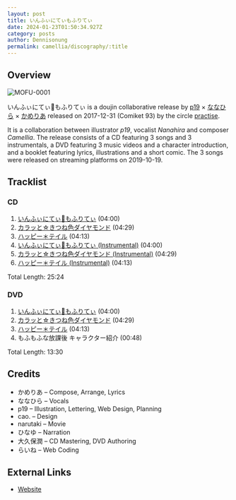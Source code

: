 ```yaml
---
layout: post
title: いんふぃにてぃもふりてぃ
date: 2024-01-23T01:50:34.927Z
category: posts
author: Dennisonung
permalink: camellia/discography/:title
---
```

## Overview

![MOFU-0001](https://cdn.camellia.wiki/images/uploads/1_000000001432.jpg "いんふぃにてぃもふりてぃ")

いんふぃにてぃ🐰もふりてぃ is a doujin collaborative release by [p19](#) × [ななひら](#) × [かめりあ](<{% link postsWiki/_posts/2023-12-10-camellia.md %}>) released on 2017-12-31 (Comiket 93) by the circle [practise](#). 

It is a collaboration between illustrator *p19*, vocalist *Nanahira* and composer *Camellia*. The release consists of a CD featuring 3 songs and 3 instrumentals, a DVD featuring 3 music videos and a character introduction, and a booklet featuring lyrics, illustrations and a short comic. The 3 songs were released on streaming platforms on 2019-10-19.

## Tracklist

### CD

1. [いんふぃにてぃ🐰もふりてぃ](#) (04:00)
2. [カラッと☆きつね色ダイヤモンド](#) (04:29)
3. [ハッピー＊テイル](#) (04:13)
4. [いんふぃにてぃ🐰もふりてぃ (Instrumental)](#) (04:00)
5. [カラッと☆きつね色ダイヤモンド (Instrumental)](#) (04:29)
6. [ハッピー＊テイル (Instrumental)](#) (04:13)

Total Length: 25:24

### DVD

1. [いんふぃにてぃ🐰もふりてぃ](#) (04:00)
2. [カラッと☆きつね色ダイヤモンド](#) (04:29)
3. [ハッピー＊テイル](#) (04:13)
4. もふもふな放課後 キャラクター紹介 (00:48)

Total Length: 13:30

## Credits

* かめりあ – Compose, Arrange, Lyrics
* ななひら – Vocals
* p19 – Illustration, Lettering, Web Design, Planning
* cao. – Design
* narutaki – Movie
* ひなゆ – Narration
* 大久保潤 – CD Mastering, DVD Authoring
* らいね – Web Coding

## External Links

* [Website](https://p19.sakura.ne.jp/moflity/)